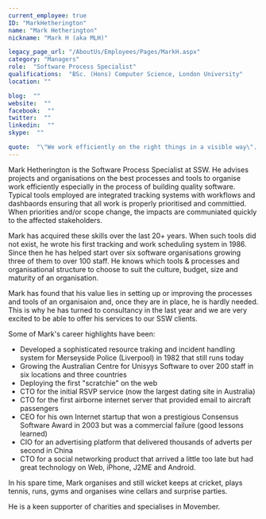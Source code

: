 ```yaml
---
current_employee: true
ID: "MarkHetherington"
name: "Mark Hetherington"
nickname: "Mark H (aka MLH)"

legacy_page_url: "/AboutUs/Employees/Pages/MarkH.aspx"
category: "Managers"
role:  "Software Process Specialist"
qualifications:  "BSc. (Hons) Computer Science, London University"
location: ""

blog:  ""
website:  ""
facebook:  ""
twitter:  ""
linkedin:  ""
skype:  ""

quote:  "\"We work efficiently on the right things in a visible way\".  If you really do this properly, your customers, whether internal or external, will have no reason to ever complain."
---
```


Mark Hetherington is the Software Process Specialist at SSW. He advises projects and organisations on the best processes and tools to organise work efficiently especially in the process of building quality software. Typical tools employed are integrated tracking systems with workflows and dashbaords ensuring that all work is properly prioritised and committied. When priorities and/or scope change, the impacts are communiated quickly to the affected stakeholders.  

 Mark has acquired these skills over the last 20+ years. When such tools did not exist, he wrote his first tracking and work scheduling system in 1986. Since then he has helped start over six software organisations growing three of them to over 100 staff. He knows which tools & processes and organisational structure to choose to suit the culture, budget, size and maturity of an organisation.  

 Mark has found that his value lies in setting up or improving the processes and tools of an organisaion and, once they are in place, he is hardly needed. This is why he has turned to consultancy in the last year and we are very excited to be able to offer his services to our SSW clients.  

 Some of Mark's career highlights have been:

*   Developed a sophisticated resource traking and incident handling system for Merseyside Police (Liverpool) in 1982 that still runs today
*   Growing the Australian Centre for Unisyys Software to over 200 staff in six locations and three countries 
*   Deploying the first "scratchie" on the web 
*   CTO for the initial RSVP service (now the largest dating site in Australia) 
*   CTO for the first airborne internet server that provided email to aircraft passengers 
*   CEO for his own Internet startup that won a prestigious Consensus Software Award in 2003 but was a commercial failure (good lessons learned) 
*   CIO for an advertising platform that delivered thousands of adverts per second in China 
*   CTO for a social networking product that arrived a little too late but had great technology on Web, iPhone, J2ME and Android.  

In his spare time, Mark organises and still wicket keeps at cricket, plays tennis, runs, gyms and organises wine cellars and surprise parties.   

 He is a keen supporter of charities and specialises in Movember.